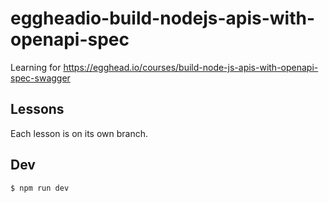 # eggheadio-build-nodejs-apis-with-openapi-spec

Learning for https://egghead.io/courses/build-node-js-apis-with-openapi-spec-swagger

## Lessons

Each lesson is on its own branch.

## Dev

```bash
$ npm run dev
```
